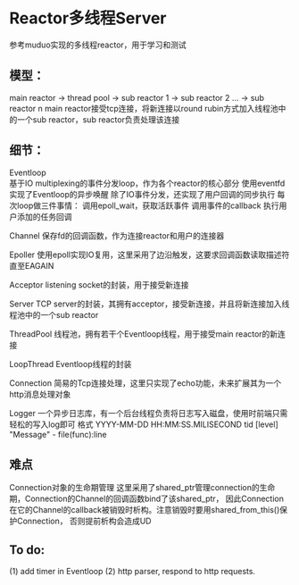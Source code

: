 # Reactor多线程Server
参考muduo实现的多线程reactor，用于学习和测试

## 模型：
main reactor -> thread pool -> sub reactor 1
                            -> sub reactor 2
                            ...
                            -> sub reactor n
main reactor接受tcp连接，将新连接以round rubin方式加入线程池中的一个sub reactor，sub reactor负责处理该连接

## 细节：
Eventloop  
    基于IO multiplexing的事件分发loop，作为各个reactor的核心部分
    使用eventfd实现了Eventloop的异步唤醒
    除了IO事件分发，还实现了用户回调的同步执行
    每次loop做三件事情：
        调用epoll_wait，获取活跃事件
        调用事件的callback
        执行用户添加的任务回调

Channel
    保存fd的回调函数，作为连接reactor和用户的连接器

Epoller
    使用epoll实现IO复用，这里采用了边沿触发，这要求回调函数读取描述符直至EAGAIN

Acceptor
    listening socket的封装，用于接受新连接

Server
    TCP server的封装，其拥有acceptor，接受新连接，并且将新连接加入线程池中的一个sub reactor

ThreadPool 
    线程池，拥有若干个Eventloop线程，用于接受main reactor的新连接

LoopThread 
    Eventloop线程的封装

Connection
    简易的Tcp连接处理，这里只实现了echo功能，未来扩展其为一个http消息处理对象

Logger
    一个异步日志库，有一个后台线程负责将日志写入磁盘，使用时前端只需轻松的写入log即可
    格式
    YYYY-MM-DD HH:MM:SS.MILISECOND tid [level] "Message" - file(func):line 

## 难点
Connection对象的生命期管理
这里采用了shared_ptr管理connection的生命期，Connection的Channel的回调函数bind了该shared_ptr，
因此Connection在它的Channel的callback被销毁时析构。注意销毁时要用shared_from_this()保护Connection，
否则提前析构会造成UD

## To do:
(1) add timer in Eventloop
(2) http parser, respond to http requests.
